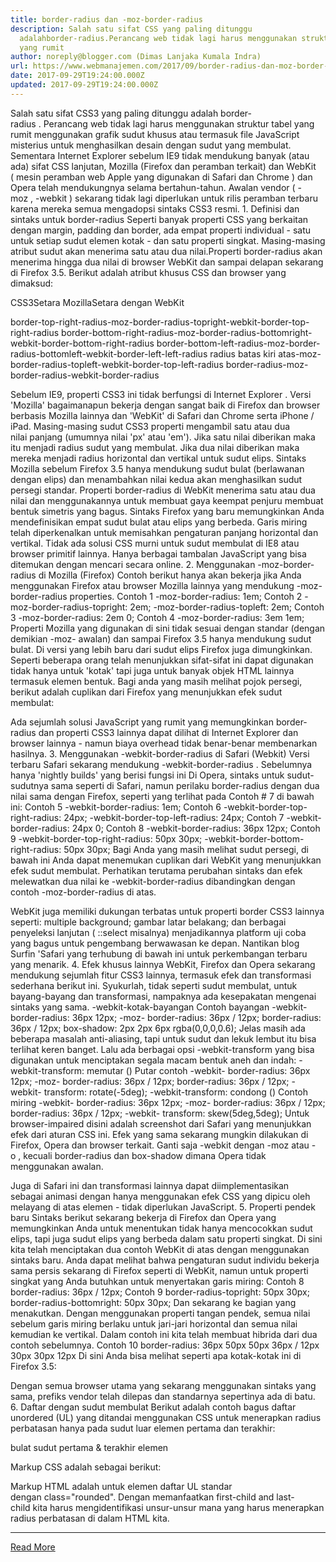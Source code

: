 ```yaml
---
title: border-radius dan -moz-border-radius
description: Salah satu sifat CSS yang paling ditunggu
  adalahborder-radius.Perancang web tidak lagi harus menggunakan struktur tabel
  yang rumit
author: noreply@blogger.com (Dimas Lanjaka Kumala Indra)
url: https://www.webmanajemen.com/2017/09/border-radius-dan-moz-border-radius.html
date: 2017-09-29T19:24:00.000Z
updated: 2017-09-29T19:24:00.000Z
---
```


Salah satu sifat CSS3 yang paling ditunggu adalah border-radius . Perancang web tidak lagi harus menggunakan struktur tabel yang rumit menggunakan grafik sudut khusus atau termasuk file JavaScript misterius untuk menghasilkan desain dengan sudut yang membulat.
Sementara Internet Explorer sebelum IE9 tidak mendukung banyak (atau ada) sifat CSS lanjutan, Mozilla (Firefox dan peramban terkait) dan WebKit ( mesin peramban web Apple yang digunakan di Safari dan Chrome ) dan Opera telah mendukungnya selama bertahun-tahun.
Awalan vendor ( -moz , -webkit ) sekarang tidak lagi diperlukan untuk rilis peramban terbaru karena mereka semua mengadopsi sintaks CSS3 resmi.
1. Definisi dan sintaks untuk border-radius
Seperti banyak properti CSS yang berkaitan dengan margin, padding dan border, ada empat properti individual - satu untuk setiap sudut elemen kotak - dan satu properti singkat. Masing-masing atribut sudut akan menerima satu atau dua nilai.Properti border-radius akan menerima hingga dua nilai di browser WebKit dan sampai delapan sekarang di Firefox 3.5.
Berikut adalah atribut khusus CSS dan browser yang dimaksud:

CSS3Setara MozillaSetara dengan WebKit

border-top-right-radius-moz-border-radius-topright-webkit-border-top-right-radius
border-bottom-right-radius-moz-border-radius-bottomright-webkit-border-bottom-right-radius
border-bottom-left-radius-moz-border-radius-bottomleft-webkit-border-left-left-radius
radius batas kiri atas-moz-border-radius-topleft-webkit-border-top-left-radius
border-radius-moz-border-radius-webkit-border-radius

Sebelum IE9, properti CSS3 ini tidak berfungsi di Internet Explorer . Versi 'Mozilla' bagaimanapun bekerja dengan sangat baik di Firefox dan browser berbasis Mozilla lainnya dan 'WebKit' di Safari dan Chrome serta iPhone / iPad.
Masing-masing sudut CSS3 properti mengambil satu atau dua nilai panjang (umumnya nilai 'px' atau 'em'). Jika satu nilai diberikan maka itu menjadi radius sudut yang membulat. Jika dua nilai diberikan maka mereka menjadi radius horizontal dan vertikal untuk sudut elips.
Sintaks Mozilla sebelum Firefox 3.5 hanya mendukung sudut bulat (berlawanan dengan elips) dan menambahkan nilai kedua akan menghasilkan sudut persegi standar.
Properti border-radius di WebKit menerima satu atau dua nilai dan menggunakannya untuk membuat gaya keempat penjuru membuat bentuk simetris yang bagus. Sintaks Firefox yang baru memungkinkan Anda mendefinisikan empat sudut bulat atau elips yang berbeda. Garis miring telah diperkenalkan untuk memisahkan pengaturan panjang horizontal dan vertikal.
Tidak ada solusi CSS murni untuk sudut membulat di IE8 atau browser primitif lainnya. Hanya berbagai tambalan JavaScript yang bisa ditemukan dengan mencari secara online.
2. Menggunakan -moz-border-radius di Mozilla (Firefox)
Contoh berikut hanya akan bekerja jika Anda menggunakan Firefox atau browser Mozilla lainnya yang mendukung -moz-border-radius properties.
Contoh 1
-moz-border-radius: 1em;
Contoh 2
-moz-border-radius-topright: 2em; -moz-border-radius-topleft: 2em;
Contoh 3
-moz-border-radius: 2em 0;
Contoh 4
-moz-border-radius: 3em 1em;
Properti Mozilla yang digunakan di sini tidak sesuai dengan standar (dengan demikian -moz- awalan) dan sampai Firefox 3.5 hanya mendukung sudut bulat. Di versi yang lebih baru dari sudut elips Firefox juga dimungkinkan.
Seperti beberapa orang telah menunjukkan sifat-sifat ini dapat digunakan tidak hanya untuk 'kotak' tapi juga untuk banyak objek HTML lainnya termasuk elemen bentuk.
Bagi anda yang masih melihat pojok persegi, berikut adalah cuplikan dari Firefox yang menunjukkan efek sudut membulat:

Ada sejumlah solusi JavaScript yang rumit yang memungkinkan border-radius dan properti CSS3 lainnya dapat dilihat di Internet Explorer dan browser lainnya - namun biaya overhead tidak benar-benar membenarkan hasilnya.
3. Menggunakan -webkit-border-radius di Safari (Webkit)
Versi terbaru Safari sekarang mendukung -webkit-border-radius . Sebelumnya hanya 'nightly builds' yang berisi fungsi ini Di Opera, sintaks untuk sudut-sudutnya sama seperti di Safari, namun perilaku border-radius dengan dua nilai sama dengan Firefox, seperti yang terlihat pada Contoh # 7 di bawah ini:
Contoh 5
-webkit-border-radius: 1em;
Contoh 6
-webkit-border-top-right-radius: 24px; -webkit-border-top-left-radius: 24px;
Contoh 7
-webkit-border-radius: 24px 0;
Contoh 8
-webkit-border-radius: 36px 12px;
Contoh 9
-webkit-border-top-right-radius: 50px 30px; -webkit-border-bottom-right-radius: 50px 30px;
Bagi Anda yang masih melihat sudut persegi, di bawah ini Anda dapat menemukan cuplikan dari WebKit yang menunjukkan efek sudut membulat. Perhatikan terutama perubahan sintaks dan efek melewatkan dua nilai ke -webkit-border-radius dibandingkan dengan contoh -moz-border-radius di atas.

WebKit juga memiliki dukungan terbatas untuk properti border CSS3 lainnya seperti: multiple background; gambar latar belakang; dan berbagai penyeleksi lanjutan ( ::select misalnya) menjadikannya platform uji coba yang bagus untuk pengembang berwawasan ke depan. Nantikan blog Surfin 'Safari yang terhubung di bawah ini untuk perkembangan terbaru yang menarik.
4. Efek khusus lainnya
WebKit, Firefox dan Opera sekarang mendukung sejumlah fitur CSS3 lainnya, termasuk efek dan transformasi sederhana berikut ini. Syukurlah, tidak seperti sudut membulat, untuk bayang-bayang dan transformasi, nampaknya ada kesepakatan mengenai sintaks yang sama.
-webkit-kotak-bayangan
Contoh bayangan
-webkit- border-radius: 36px 12px; -moz- border-radius: 36px / 12px; border-radius: 36px / 12px; box-shadow: 2px 2px 6px rgba(0,0,0,0.6);
Jelas masih ada beberapa masalah anti-aliasing, tapi untuk sudut dan lekuk lembut itu bisa terlihat keren banget.
Lalu ada berbagai opsi -webkit-transform yang bisa digunakan untuk menciptakan segala macam bentuk aneh dan indah:
-webkit-transform: memutar ()
Putar contoh
-webkit- border-radius: 36px 12px; -moz- border-radius: 36px / 12px; border-radius: 36px / 12px; -webkit- transform: rotate(-5deg);
-webkit-transform: condong ()
Contoh miring
-webkit- border-radius: 36px 12px; -moz- border-radius: 36px / 12px; border-radius: 36px / 12px; -webkit- transform: skew(5deg,5deg);
Untuk browser-impaired disini adalah screenshot dari Safari yang menunjukkan efek dari aturan CSS ini. Efek yang sama sekarang mungkin dilakukan di Firefox, Opera dan browser terkait. Ganti saja -webkit dengan -moz atau -o , kecuali border-radius dan box-shadow dimana Opera tidak menggunakan awalan.

Juga di Safari ini dan transformasi lainnya dapat diimplementasikan sebagai animasi dengan hanya menggunakan efek CSS yang dipicu oleh melayang di atas elemen - tidak diperlukan JavaScript.
5. Properti pendek baru
Sintaks berikut sekarang bekerja di Firefox dan Opera yang memungkinkan Anda untuk menentukan tidak hanya mencocokkan sudut elips, tapi juga sudut elips yang berbeda dalam satu properti singkat.
Di sini kita telah menciptakan dua contoh WebKit di atas dengan menggunakan sintaks baru. Anda dapat melihat bahwa pengaturan sudut individu bekerja sama persis sekarang di Firefox seperti di WebKit, namun untuk properti singkat yang Anda butuhkan untuk menyertakan garis miring:
Contoh 8
border-radius: 36px / 12px;
Contoh 9
border-radius-topright: 50px 30px; border-radius-bottomright: 50px 30px;
Dan sekarang ke bagian yang menakutkan. Dengan menggunakan properti tangan pendek, semua nilai sebelum garis miring berlaku untuk jari-jari horizontal dan semua nilai kemudian ke vertikal. Dalam contoh ini kita telah membuat hibrida dari dua contoh sebelumnya.
Contoh 10
border-radius: 36px 50px 50px 36px / 12px 30px 30px 12px
Di sini Anda bisa melihat seperti apa kotak-kotak ini di Firefox 3.5:

Dengan semua browser utama yang sekarang menggunakan sintaks yang sama, prefiks vendor telah dilepas dan standarnya sepertinya ada di batu.
6. Daftar dengan sudut membulat
Berikut adalah contoh bagus daftar unordered (UL) yang ditandai menggunakan CSS untuk menerapkan radius perbatasan hanya pada sudut luar elemen pertama dan terakhir:

bulat
sudut
pertama & terakhir
elemen

Markup CSS adalah sebagai berikut:
<style type="text/css"> ul.rounded { margin: 0; padding: 0; width: 200px; background: #ababab; border-radius: 1em; box-shadow: 2px 2px 4px #666; } ul.rounded li { display: block; margin: 0 0 1px; padding: 4px 12px; background: #dedede; transition: 0.2s; } ul.rounded li:first-child { border-radius: 1em 1em 0 0; } ul.rounded li:last-child { border-radius: 0 0 1em 1em; } ul.rounded li:hover { padding-left: 20px; background: #efefef; } </style>
Markup HTML adalah untuk elemen daftar UL standar dengan class="rounded".
Dengan memanfaatkan first-child and last-child kita harus mengidentifikasi unsur-unsur mana yang harus menerapkan radius perbatasan di dalam HTML kita.<hr/> <a href="https://www.webmanajemen.com/2017/09/border-radius-dan-moz-border-radius.html" rel="follow" class="button" id="read-more">Read More</a>